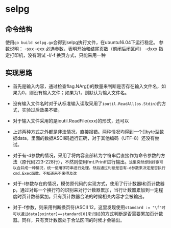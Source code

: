 # selpg
## 命令结构
使用`go build selpg.go`会得到selpg执行文件，在ubuntu16.04下运行稳定。
参数说明：
  -sxx -exx 必选参数，表明开始和结尾页数（前闭后闭区间）
  -dxxx 指定打印机，没有测试
  -l/-f 换页方式，只能采用一种
 
## 实现思路
* 首先是输入内容，通过检查flag.NArg()的数量来判断是否存在输入文件名，如果为0，则没有输入文件；如果为1，则默认为输入文件名。
* 没有输入文件名时对于从标准输入读取采用了`ioutil.ReadAll(os.Stdin)`的方式，实验过后效果不错。
* 对于输入文件采用的是ioutil.ReadFile(xxx)的形式，还可以
* 上述两种方式之外都是非法情况，直接报错。两种情况均得到一个[]byte型数据data，里面的数据ASCII码运行正确，对于其他编码（UTF-8）还没有尝试。

* 对于有-d参数的情况，采用了将内容全部转为字符串后直接作为命令参数的方法（原代码223-228行），不然则使用fmt.Printf进行输出。`这里突然想到好像可以合并成一种情况，统一使用字符串进行处理，然后通过判断是否有-d参数来决定是否执行cmd.Exec函数，不知道来不来得及改`
* 对于-l参数存在的情况，模仿原代码的实现方式，使用了行计数器l和页计数器p，通过对每一个换行符的识别来对行计数器累加，当行计数器累加到一定程度时页计数器累加。只有页计数器合法的时候相关内容才会被输出。
* 对于-f参数，则采用判断换页符(ASCII 12，这里发现使用`standard := "\f"时可以通过data[pointer]==standard[0]来识别`)的方式判断是否需要累加页计数器。同样，只有页计数器处于合法区间的时候才会输出。
